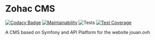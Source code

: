 # Zohac CMS
[![Codacy Badge](https://app.codacy.com/project/badge/Grade/9b330a87f6d4403f9e2cf4bc3c90089a)](https://www.codacy.com/manual/zohac/Zohac-CMS?utm_source=github.com&amp;utm_medium=referral&amp;utm_content=zohac/Zohac-CMS&amp;utm_campaign=Badge_Grade)
[![Maintainability](https://api.codeclimate.com/v1/badges/efb66b80db9ed8f2f703/maintainability)](https://codeclimate.com/github/zohac/Zohac-CMS/maintainability)
![Tests](https://github.com/zohac/Zohac-CMS/workflows/Tests/badge.svg)
[![Test Coverage](https://api.codeclimate.com/v1/badges/efb66b80db9ed8f2f703/test_coverage)](https://codeclimate.com/github/zohac/Zohac-CMS/test_coverage)

 A CMS based on Symfony and API Platform for the website jouan.ovh
